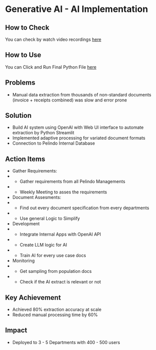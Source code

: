 # Generative AI - AI Implementation


## How to Check
You can check by watch video recordings [here](https://github.com/irwanmul/Generative_AI/tree/main/Prototype%20Videos)

## How to Use
You can Click and Run Final Python File [here](https://github.com/irwanmul/Generative_AI/blob/main/%5BFINAL%5D%20extract_pdf_with_AI_specific_csv_output.py)

## Problems 
- Manual data extraction from thousands of non-standard documents (invoice + receipts combined) was slow and error prone

## Solution
- Build AI system using OpenAI with Web UI interface to automate extraction by Python Streamlit
- Implemented adaptive processing for variated document formats
- Connection to Pelindo Internal Database

## Action Items
- Gather Requirements:
 - - Gather requirements from all Pelindo Managements
- - Weekly Meeting to asses the requirements
- Document Assesments:	
- - Find out every document specification from every departments
- - Use general Logic to Simplify
- Development	
- - Integrate Internal Apps with OpenAI API
- - Create LLM logic for AI
- - Train AI for every use case docs
- Monitoring	
- - Get sampling from population docs
- - Check if the AI extract is relevant or not
 
## Key Achievement
- Achieved 80% extraction accuracy at scale
- Reduced manual processing time by 60%
  
## Impact
- Deployed to 3 - 5 Departments with 400 - 500 users



 
